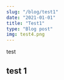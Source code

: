 ```yaml
---
slug: "/blog/test1"
date: "2021-01-01"
title: "Test1"
type: "Blog post"
img: test4.png
---
```


test

## test 1